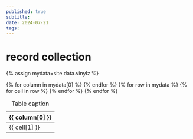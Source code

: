 ```yaml
---
published: true
subtitle:
date: 2024-07-21
tags: 
---
```


# record collection
{% assign mydata=site.data.vinylz %}

<table>
    <caption>Table caption</caption>
    <thead>
    {% for column in mydata[0] %}
        <th>{{ column[0] }}</th>
    {% endfor %}
    </thead>
    <tbody>
    {% for row in mydata %}
        <tr>
        {% for cell in row %}
            <td>{{ cell[1] }}</td>
        {% endfor %}
        </tr>
    {% endfor %}
    </tbody>
</table>
